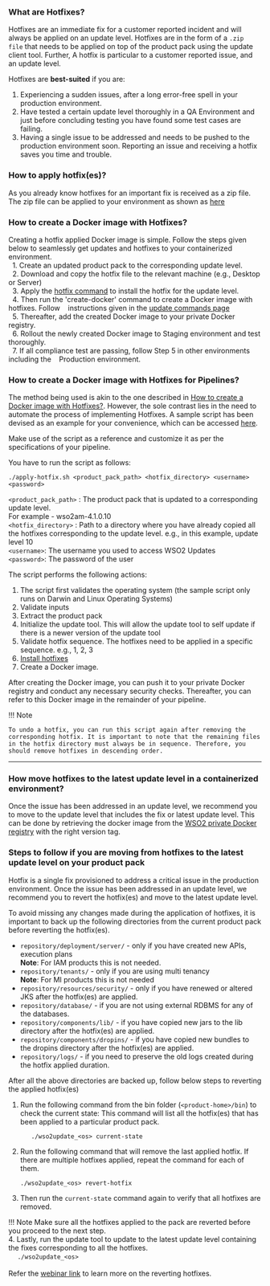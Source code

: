 ### What are Hotfixes? 
Hotfixes are an immediate fix for a customer reported incident and will always be applied on an update level. Hotfixes are in the form of a `.zip file` that
needs to be applied on top of the product pack using the update client tool.
Further, A hotfix is particular to a customer reported issue, and an update level. <br>

Hotfixes are <strong>best-suited</strong> if you are:<br>
1. Experiencing a sudden issues, after a long error-free spell in your production environment.<br>
2. Have tested a certain update level thoroughly in a QA Environment and just before concluding testing you have found some test cases are failing.<br>
3. Having a single issue to be addressed and needs to be pushed to the production environment soon. Reporting an issue and receiving a hotfix saves you time and trouble.

### How to apply hotfix(es)?
As you already know hotfixes for an important fix is received as a zip file. The zip file can be applied to your environment as shown as [here](../../updates/update-commands/#wso2update_os62-apply-hotfix)

### How to create a Docker image with Hotfixes?
Creating a hotfix applied Docker image is simple. Follow the steps given below to seamlessly get updates and hotfixes to your containerized environment.<br>
  1. Create an updated product pack to the corresponding update level.<br>
  2. Download and copy the hotfix file to the relevant machine (e.g., Desktop or Server)<br>
  3. Apply the [hotfix command](../../updates/update-commands/#wso2update_os62-apply-hotfix) to install the hotfix for the update level.<br> 
  4. Then run the 'create-docker' command to create a Docker image with hotfixes. Follow    instructions given in the [update commands page](../../updates/update-commands/#wso2update_os62-create-docker)<br>
  5. Thereafter, add the created Docker image to your private Docker registry.<br>
  6. Rollout the newly created Docker image to Staging environment and test thoroughly.<br>
  7. If all compliance test are passing, follow Step 5 in other environments including the    Production environment.

### How to create a Docker image with Hotfixes for Pipelines?
The method being used is akin to the one described in [How to create a Docker image with Hotfixes?](../../updates/hotfixes/#how-to-create-a-docker-image-with-hotfixes).
However, the sole contrast lies in the need to automate the process of implementing Hotfixes. A sample script has been devised as an example for your convenience, which can be accessed [here](../../assets/attachments/apply-hotfix.sh).

Make use of the script as a reference and customize it as per the specifications of your pipeline.

You have to run the script as follows:<br>

    ./apply-hotfix.sh <product_pack_path> <hotfix_directory> <username> <password>

`<product_pack_path>` : The product pack that is updated to a corresponding update level.<br>For example - wso2am-4.1.0.10<br>
`<hotfix_directory>` : Path to a directory where you have already copied all the hotfixes corresponding to the update level. e.g., in this example, update level 10<br>
`<username>`: The username you used to access WSO2 Updates<br>
`<password>`: The password of the user

The script performs the following actions:

1.  The script first validates the operating system (the sample script only runs on Darwin and Linux Operating Systems)
2.  Validate inputs
3.  Extract the product pack
4.  Initialize the update tool. This will allow the update tool to self update if there is a newer version of the update tool
5.  Validate hotfix sequence. The hotfixes need to be applied in a specific sequence. e.g., 1, 2, 3
6.  [Install hotfixes](../../updates/update-commands/#wso2update_os62-apply-hotfix)
7.  Create a Docker image.

After creating the Docker image, you can push it to your private Docker registry and conduct any necessary security checks.
Thereafter, you can refer to this Docker image in the remainder of your pipeline.

!!! Note

    To undo a hotfix, you can run this script again after removing the corresponding hotfix. It is important to note that the remaining files in the hotfix directory must always be in sequence. Therefore, you should remove hotfixes in descending order.
****
### How move hotfixes to the latest update level in a containerized environment?
Once the issue has been addressed in an update level, we recommend you to move to the update level that includes the fix or latest update level. This can be done by retrieving the docker image from the [WSO2 private Docker registry](https://docker.wso2.com/)  with the right version tag.

### Steps to follow if you are moving from hotfixes to the latest update level on your product pack
Hotfix is a single fix provisioned to address a critical issue in the production environment. Once the issue has been addressed in an update level, we recommend you to revert the hotfix(es) and move to the latest update level.

To avoid missing any changes made during the application of hotfixes, it is important to back up the following directories from the current product pack before reverting the hotfix(es).

- `repository/deployment/server/` - only if you have created new APIs, execution plans<br>
    <strong>Note</strong>: For IAM products this is not needed.<br>
- `repository/tenants/` - only if you are using multi tenancy<br>
    <strong>Note</strong>: For MI products this is not needed<br>
- `repository/resources/security/` - only if you have renewed or altered JKS after the hotfix(es) are applied.
- `repository/database/` - if you are not using external RDBMS for any of the databases.
- `repository/components/lib/` - if you have copied new jars to the lib directory after the hotfix(es) are applied.
- `repository/components/dropins/` - if you have copied new bundles to the dropins directory after the hotfix(es) are applied.
- `repository/logs/` - if you need to preserve the old logs created during the hotfix applied duration.

After all the above directories are backed up, follow below steps to reverting the applied hotfix(es)<br>

1. Run the following command from the bin folder (`<product-home>/bin`) to check the current state: This command will list all the hotfix(es) that has been applied to a particular product pack. 
   
    ``   
        ./wso2update_<os> current-state
   ``

2. Run the following command that will remove the last applied hotfix. If there are multiple hotfixes applied, repeat the command for each of them.
   
    ``
        ./wso2update_<os> revert-hotfix
    ``   
   
3. Then run the `current-state` command again to verify that all hotfixes are removed.

!!! Note
    Make sure all the hotfixes applied to the pack are reverted before you proceed to the next step.
<br>
4. Lastly, run the update tool to update to the latest update level containing the fixes corresponding to all the hotfixes.<br>
   &emsp; 
   ``
        ./wso2update_<os>
   ``
<br>   
Refer the [webinar link](https://www.youtube.com/watch?v=Z2XeRhzkdpI&t=1884s) to learn more on the reverting hotfixes.
